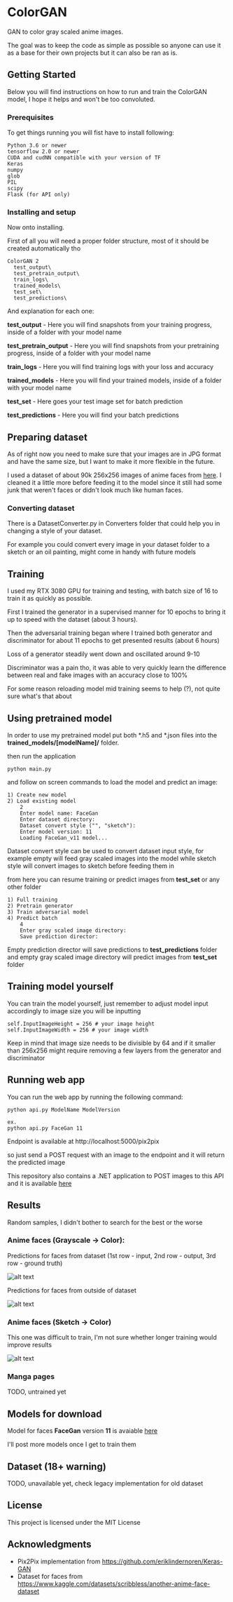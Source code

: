 # ColorGAN

GAN to color gray scaled anime images.

The goal was to keep the code as simple as possible so anyone can use it as a base for their own projects but it can also be ran as is.

## Getting Started

Below you will find instructions on how to run and train the ColorGAN model, I hope it helps and won't be too convoluted. 

### Prerequisites

To get things running you will fist have to install following:

```
Python 3.6 or newer
tensorflow 2.0 or newer
CUDA and cudNN compatible with your version of TF
Keras
numpy
glob
PIL
scipy
Flask (for API only)
```

### Installing and setup

Now onto installing.

First of all you will need a proper folder structure, most of it should be created automatically tho

```
ColorGAN 2
  test_output\
  test_pretrain_output\
  train_logs\
  trained_models\
  test_set\
  test_predictions\
```

And explanation for each one:

**test_output** - Here you will find snapshots from your training progress, inside of a folder with your model name

**test_pretrain_output** - Here you will find snapshots from your pretraining progress, inside of a folder with your model name

**train_logs** - Here you will find training logs with your loss and accuracy

**trained_models** - Here you will find your trained models, inside of a folder with your model name

**test_set** - Here goes your test image set for batch prediction

**test_predictions** - Here you will find your batch predictions

## Preparing dataset

As of right now you need to make sure that your images are in JPG format and have the same size, but I want to make it more flexible in the future.

I used a dataset of about 90k 256x256 images of anime faces from [here](https://www.kaggle.com/datasets/scribbless/another-anime-face-dataset). I cleaned it a little more before feeding it to the model since it still had some junk that weren't faces or didn't look much like human faces.

### Converting dataset

There is a DatasetConverter.py in Converters folder that could help you in changing a style of your dataset.

For example you could convert every image in your dataset folder to a sketch or an oil painting, might come in handy with future models

## Training

I used my RTX 3080 GPU for training and testing, with batch size of 16 to train it as quickly as possible.

First I trained the generator in a supervised manner for 10 epochs to bring it up to speed with the dataset (about 3 hours).

Then the adversarial training began where I trained both generator and discriminator for about 11 epochs to get presented results (about 6 hours)

Loss of a generator steadily went down and oscillated around 9-10

Discriminator was a pain tho, it was able to very quickly learn the difference between real and fake images with an accuracy close to 100%

For some reason reloading model mid training seems to help (?), not quite sure what's that about

## Using pretrained model

In order to use my pretrained model put both *.h5 and *.json files into the **trained_models/[modelName]/** folder.

then run the application

```
python main.py
```

and follow on screen commands to load the model and predict an image:

```
1) Create new model
2) Load existing model
    2
    Enter model name: FaceGan
    Enter dataset directory: 
    Dataset convert style ("", "sketch"):
    Enter model version: 11
    Loading FaceGan_v11 model...
```
Dataset convert style can be used to convert dataset input style, for example empty will feed gray scaled images into the model while sketch style will convert images to sketch before feeding them in

from here you can resume training or predict images from **test_set** or any other folder

```
1) Full training
2) Pretrain generator
3) Train adversarial model
4) Predict batch
    4
    Enter gray scaled image directory:
    Save prediction director:
```

Empty prediction director will save predictions to **test_predictions** folder and empty gray scaled image directory will predict images from **test_set** folder

## Training model yourself

You can train the model yourself, just remember to adjust model input accordingly to image size you will be inputting

```
self.InputImageHeight = 256 # your image height
self.InputImageWidth = 256 # your image width
```

Keep in mind that image size needs to be divisible by 64 and if it smaller than 256x256 might require removing a few layers from the generator and discriminator

## Running web app

You can run the web app by running the following command:

```
python api.py ModelName ModelVersion

ex.
python api.py FaceGan 11
```

Endpoint is available at http://localhost:5000/pix2pix

so just send a POST request with an image to the endpoint and it will return the predicted image

This repository also contains a .NET application to POST images to this API and it is available [here](https://github.com/TheNishishiro/ColorGAN/tree/master/ColorGanInterface) 

## Results

Random samples, I didn't bother to search for the best or the worse

### Anime faces (Grayscale → Color):

Predictions for faces from dataset (1st row - input, 2nd row - output, 3rd row - ground truth)

![alt text](https://raw.githubusercontent.com/TheNishishiro/ColorGAN/master/ColorGAN%202/Example%20outputs/prediction_dataset.png)

Predictions for faces from outside of dataset

![alt text](https://raw.githubusercontent.com/TheNishishiro/ColorGAN/master/ColorGAN%202/Example%20outputs/prediction_unseen.png)

### Anime faces (Sketch → Color)

This one was difficult to train, I'm not sure whether longer training would improve results

![alt text](https://raw.githubusercontent.com/TheNishishiro/ColorGAN/master/ColorGAN%202/Example%20outputs/prediction_sketch.png)

### Manga pages

TODO, untrained yet

## Models for download

Model for faces **FaceGan** version **11** is avaiable [here](https://drive.google.com/file/d/1bi4JtNZf7JcVK8VRNaLMaNdrdlK9GmMM/view?usp=sharing)

I'll post more models once I get to train them

## Dataset (18+ warning)

TODO, unavailable yet, check legacy implementation for old dataset

## License

This project is licensed under the MIT License

## Acknowledgments

* Pix2Pix implementation from https://github.com/eriklindernoren/Keras-GAN
* Dataset for faces from https://www.kaggle.com/datasets/scribbless/another-anime-face-dataset
